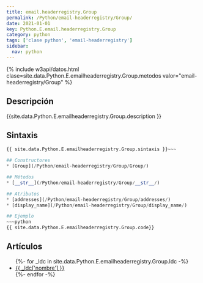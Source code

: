 ```yaml
---
title: email.headerregistry.Group
permalink: /Python/email-headerregistry/Group/
date: 2021-01-01
key: Python.E.email.headerregistry.Group
category: python
tags: ['clase python', 'email-headerregistry']
sidebar: 
  nav: python
---
```


{% include w3api/datos.html clase=site.data.Python.E.emailheaderregistry.Group.metodos valor="email-headerregistry/Group" %}

## Descripción
{{site.data.Python.E.emailheaderregistry.Group.description }}

## Sintaxis
~~~python
{{ site.data.Python.E.emailheaderregistry.Group.sintaxis }}~~~

## Constructores
* [Group](/Python/email-headerregistry/Group/Group/)

## Métodos
* [__str__](/Python/email-headerregistry/Group/__str__/)

## Atributos
* [addresses](/Python/email-headerregistry/Group/addresses/)
* [display_name](/Python/email-headerregistry/Group/display_name/)

## Ejemplo
~~~python
{{ site.data.Python.E.emailheaderregistry.Group.code}}
~~~

## Artículos
<ul>
{%- for _ldc in site.data.Python.E.emailheaderregistry.Group.ldc -%}
   <li>
       <a href="{{_ldc['url'] }}">{{ _ldc['nombre'] }}</a>
   </li>
{%- endfor -%}
</ul>
